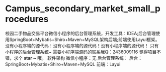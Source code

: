 # Campus_secondary_market_small_procedures
校园二手物品交易平台微信小程序的后台管理系统，开发工具：IDEA;后台管理使用SpringBoot+Mybatis+Shiro+Maven+MySQL架构后端;前端使用Layui框架。 没有小程序端的源代码！没有小程序端的源代码！没有小程序端的源代码！ 只有小程序的后台管理系统~ 需要小程序端源码的联系我Q：2436009116  觉得项目不错，求个 **star ~** 哦。  软件架构 微信小程序：无 后台管理系统：  后台：SpringBoot+Mybatis+Shiro+Maven+MySQL 前端：Layui
